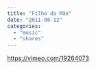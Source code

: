 ```yaml
---
title: "Filho da Mãe"
date: "2011-08-12"
categories: 
  - "music"
  - "shares"
---
```


https://vimeo.com/19264073
